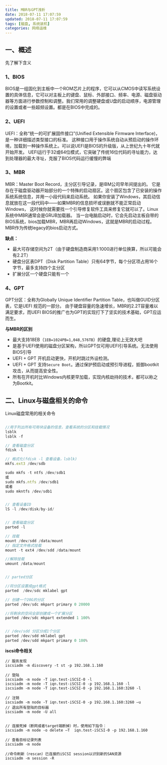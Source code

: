 ```yaml
---
title: MBR与GPT浅析
date: 2018-07-11 17:07:59
updated: 2018-07-11 17:07:59
tags: [磁盘, 系统装机]
categories: 网络运维
---
```


## 一、概述
先了解下含义

### 1、BIOS
BIOS是一组固化到主板中一个ROM芯片上的程序，它可以从CMOS中读写系统设置的具体信息，它可以对主板上的键盘、鼠标、外部接口、频率、电源、磁盘驱动器等方面进行参数控制和调整。我们常用的调整硬盘或U盘的启动顺序，电源管理的设置或者一些超频设置。都是在BIOS中完成的。

### 2、UEFI
UEFI：全称“统一的可扩展固件接口”(Unified Extensible Firmware Interface)， 是一种详细描述类型接口的标准。
这种接口用于操作系统自动从预启动的操作环境，加载到一种操作系统上。可以说UEFI是BIOS的升级版，从上世纪九十年代就开始开发。
UEFI运行于32或64位模式，它突破了传统16位代码的寻址能力，达到处理器的最大寻址，克服了BIOS代码运行缓慢的弊端

### 3、MBR
MBR：Master Boot Record，主分区引导记录，是IBM公司早年间提出的。
它是存在于磁盘驱动器开始部分的一个特殊的启动扇区。这个扇区包含了已安装的操作系统系统信息，并用一小段代码来启动系统。
如果你安装了Windows，其启动信息就放在这一段代码中——如果MBR的信息损坏或误删就不能正常启动Windows，
这时候你就需要找一个引导修复软件工具来修复它就可以了。Linux系统中MBR通常会是GRUB加载器。
当一台电脑启动时，它会先启动主板自带的BIOS系统，bios加载MBR，MBR再启动Windows，这就是MBR的启动过程。
MBR作为传统legacy的bios启动方式。

**缺点：**
+ 最大可存储空间为2T（由于硬盘制造商采用1:1000进行单位换算，所以可能会有2.2T）
+ 硬盘分区表DPT（Disk Partition Table）只有64字节，每个分区项占用16个字节，最多支持四个主分区
+ 扩展分区一个硬盘只能有一个

### 4、GPT
GPT分区：全称为Globally Unique Identifier Partition Table，也叫做GUID分区表，它是UEFI 规范的一部分。
由于硬盘容量的急速增长，MBR的2.2T容量难以满足要求，而UEFI BIOS的推广也为GPT的实现打下了坚实的技术基础，GPT应运而生。

**与MBR的区别**
+ 最大支持18EB（`1EB=1024PB=1,048,576TB`）的硬盘,理论上无效大吧
+ 是基于UEFI使用的磁盘分区架构，所以GPT仅可用UEFI引导系统。无法使用BIOS引导
+ UEFI + GPT 开机启动更快，开机时跳过外设检测。
+ UEFI + GPT 支持`Secure Boot`。通过保护预启动或预引导进程，抵御bootkit攻击，从而提高安全性。
+ 所有在开机时比Windows内核更早加载，实现内核劫持的技术，都可以称之为Bootkit。

## 二、Linux与磁盘相关的命令

Linux磁盘常用的相关命令

```js

//用于列出所有可用块设备的信息，查看系统的分区和挂载情况
lsblk
lsblk -f

// 查看磁盘分区
fdisk -l

// 格式化(fdisk -l 查看设备，lsblk)
mkfs.ext3 /dev/sdb

sudo mkfs -t ntfs /dev/sdb1
或
sudo mkfs.ntfs /dev/sdb1
或者
sudo mkntfs /dev/sdb1


// 查看设备ID
lS -l /dev/disk/by-id/


// 查看磁盘分区
parted -l

// 挂载
mount /dev/sdd /data/mount
// 指定文件格式挂载
mount -t ext4 /dev/sdd /data/mount

//解除挂载
umount /data/mount


// parted分区

//将分区设置成gpt格式
parted  /dev/sdc mklabel gpt

// 创建一个20G的分区
parted /dev/sdc mkpart primary 0 20000

//将剩余的空间全部创建成一个扩展分区 
parted /dev/sdc mkpart extended 1 100%


// /dev/sdd 分区分成1个分区
parted /dev/sdd mklabel gpt
parted /dev/sdd mkpart primary 0 100%
```


**iscsi命令相关**

```
// 服务发现
iscsiadm -m discovery -t st -p 192.168.1.160

// 登陆
iscsiadm -m node -T iqn.test-iSCSI-0 -l
iscsiadm -m node -T iqn.test-iSCSI-0 -p 192.168.1.160 -l
iscsiadm -m node -T iqn.test-iSCSI-0 -p 192.168.1.160:3260 -l

// 注销
iscsiadm -m node -T iqn.test-iSCSI-0 -p 192.168.1.160:3260 –u
// 退出所有登陆的目标器
iscsiadm -m node -U all


// 连接死掉（断网或者target端断掉）时，使用如下指令：
iscsiadm -m node -o delete –T  iqn.test-iSCSI-0 -p 192.168.1.160

// 查看目标记录列表
iscsiadm -m node

//命令刷新（rescan）已连接的iSCSI session以识别新的SAN资源
iscsiadm -m session -R

```